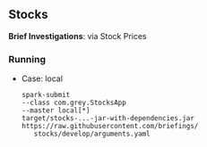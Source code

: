## Stocks

**Brief Investigations**: via Stock Prices


### Running

* Case: local <br>
    ```
    spark-submit 
    --class com.grey.StocksApp 
    --master local[*] 
    target/stocks-...-jar-with-dependencies.jar https://raw.githubusercontent.com/briefings/
       stocks/develop/arguments.yaml
    ```